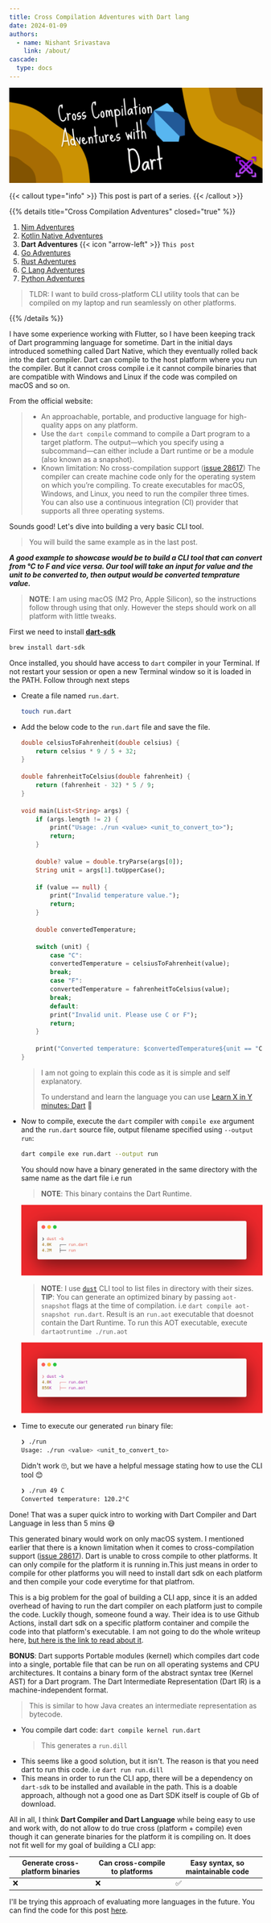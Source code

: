 ```yaml
---
title: Cross Compilation Adventures with Dart lang
date: 2024-01-09
authors:
  - name: Nishant Srivastava
    link: /about/
cascade:
  type: docs
---
```


![Banner](img/cross-compilation-adventures-with-dart/banner.png)

<!--more-->

{{< callout type="info" >}}
This post is part of a series.
{{< /callout >}}

{{% details title="Cross Compilation Adventures" closed="true" %}}

1. [Nim Adventures](/posts/cross-compilation-adventures/cross-compilation-adventures-nim/)
2. [Kotlin Native Adventures](/posts/cross-compilation-adventures/cross-compilation-adventures-kotlin-native/)
3. **Dart Adventures** {{< icon "arrow-left" >}} `This post`
4. [Go Adventures](/posts/cross-compilation-adventures/cross-compilation-adventures-go/)
5. [Rust Adventures](/posts/cross-compilation-adventures/cross-compilation-adventures-rust/)
6. [C Lang Adventures](/posts/cross-compilation-adventures/cross-compilation-adventures-c/)
7. [Python Adventures](/posts/cross-compilation-adventures/cross-compilation-adventures-python/)

> TLDR: I want to build cross-platform CLI utility tools that can be compiled on my laptop and run seamlessly on other platforms.

{{% /details %}}

I have some experience working with Flutter, so I have been keeping track of Dart programming language for sometime. Dart in the initial days introduced something called Dart Native, which they eventually rolled back into the dart compiler. Dart can compile to the host platform where you run the compiler. But it cannot cross compile i.e it cannot compile binaries that are compatible with Windows and Linux if the code was compiled on macOS and so on.

From the official website:

> - An approachable, portable, and productive language for high-quality apps on any platform.
> - Use the `dart compile` command to compile a Dart program to a target platform. The output—which you specify using a subcommand—can either include a Dart runtime or be a module (also known as a snapshot).
> - Known limitation: No cross-compilation support ([issue 28617](https://github.com/dart-lang/sdk/issues/28617))
>   The compiler can create machine code only for the operating system on which you’re compiling. To create executables for macOS, Windows, and Linux, you need to run the compiler three times. You can also use a continuous integration (CI) provider that supports all three operating systems.

Sounds good! Let's dive into building a very basic CLI tool.

> You will build the same example as in the last post.

**_A good example to showcase would be to build a CLI tool that can convert from °C to F and vice versa. Our tool will take an input for value and the unit to be converted to, then output would be converted temprature value._**

> **NOTE**: I am using macOS (M2 Pro, Apple Silicon), so the instructions follow through using that only. However the steps should work on all platform with little tweaks.

First we need to install [**dart-sdk**](https://formulae.brew.sh/formula/dart-sdk#default)

```sh
brew install dart-sdk
```

Once installed, you should have access to `dart` compiler in your Terminal. If not restart your session or open a new Terminal window so it is loaded in the PATH. Follow through next steps

- Create a file named `run.dart`.

  ```sh
  touch run.dart
  ```

- Add the below code to the `run.dart` file and save the file.

  ```dart
  double celsiusToFahrenheit(double celsius) {
      return celsius * 9 / 5 + 32;
  }

  double fahrenheitToCelsius(double fahrenheit) {
      return (fahrenheit - 32) * 5 / 9;
  }

  void main(List<String> args) {
      if (args.length != 2) {
          print("Usage: ./run <value> <unit_to_convert_to>");
          return;
      }

      double? value = double.tryParse(args[0]);
      String unit = args[1].toUpperCase();

      if (value == null) {
          print("Invalid temperature value.");
          return;
      }

      double convertedTemperature;

      switch (unit) {
          case "C":
          convertedTemperature = celsiusToFahrenheit(value);
          break;
          case "F":
          convertedTemperature = fahrenheitToCelsius(value);
          break;
          default:
          print("Invalid unit. Please use C or F");
          return;
      }

      print("Converted temperature: $convertedTemperature${unit == "C" ? " °F" : " °C"}");
  }

  ```

  > I am not going to explain this code as it is simple and self explanatory.
  >
  > To understand and learn the language you can use [Learn X in Y minutes: Dart](https://learnxinyminutes.com/docs/dart/) 🚀

- Now to compile, execute the `dart` compiler with `compile exe` argument and the `run.dart` source file, output filename specified using `--output run`:

  ```sh
  dart compile exe run.dart --output run
  ```

  You should now have a binary generated in the same directory with the same name as the dart file i.e run

  > **NOTE**: This binary contains the Dart Runtime.

  ![run](img/cross-compilation-adventures-with-dart/img_1.png)

  > **NOTE**: I use [`dust`](https://github.com/bootandy/dust) CLI tool to list files in directory with their sizes.
  > **TIP**: You can generate an optimized binary by passing `aot-snapshot` flags at the time of compilation. i.e `dart compile aot-snapshot run.dart`. Result is an `run.aot` executable that doesnot contain the Dart Runtime.
  > To run this AOT executable, execute `dartaotruntime ./run.aot`

  ![run optimized](img/cross-compilation-adventures-with-dart/img_2.png)

- Time to execute our generated `run` binary file:

  ```sh
  ❯ ./run
  Usage: ./run <value> <unit_to_convert_to>
  ```

  Didn't work 🙄, but we have a helpful message stating how to use the CLI tool 😊

  ```sh
  ❯ ./run 49 C
  Converted temperature: 120.2°C
  ```

Done! That was a super quick intro to working with Dart Compiler and Dart Language in less than 5 mins 😅

This generated binary would work on only macOS system. I mentioned earlier that there is a known limitation when it comes to cross-compilation support ([issue 28617](https://github.com/dart-lang/sdk/issues/28617)). Dart is unable to cross compile to other platforms. It can only compile for the platform it is running in.This just means in order to compile for other platforms you will need to install dart sdk on each platform and then compile your code everytime for that platfrom.

This is a big problem for the goal of building a CLI app, since it is an added overhead of having to run the dart compiler on each platform just to compile the code. Luckily though, someone found a way. Their idea is to use Github Actions, install dart sdk on a specific platform container and compile the code into that platform's executable. I am not going to do the whole writeup here, [but here is the link to read about it](https://blog.dantup.com/2019/11/easily-compiling-dart-to-native-executables-for-windows-linux-macos-with-github-actions/).

**BONUS**: Dart supports Portable modules (kernel) which compiles dart code into a single, portable file that can be run on all operating systems and CPU architectures. It contains a binary form of the abstract syntax tree (Kernel AST) for a Dart program. The Dart Intermediate Representation (Dart IR) is a machine-independent format.

> This is similar to how Java creates an intermediate representation as bytecode.

- You compile dart code: `dart compile kernel run.dart`
  > This generates a `run.dill`
- This seems like a good solution, but it isn't. The reason is that you need dart to run this code. i.e `dart run run.dill`
- This means in order to run the CLI app, there will be a dependency on `dart-sdk` to be installed and available in the path. This is a doable approach, although not a good one as Dart SDK itself is couple of Gb of download.

All in all, I think **Dart Compiler and Dart Language** while being easy to use and work with, do not allow to do true cross (platform + compile) even though it can generate binaries for the platform it is compiling on. It does not fit well for my goal of building a CLI app:

| Generate cross-platform binaries | Can cross-compile to platforms | Easy syntax, so maintainable code |
| -------------------------------- | ------------------------------ | --------------------------------- |
| ❌                               | ❌                             | ✅                                |

I'll be trying this approach of evaluating more languages in the future. You can find the code for this post [here](https://github.com/nisrulz/cross-compilation-adventures/tree/master/dart).
